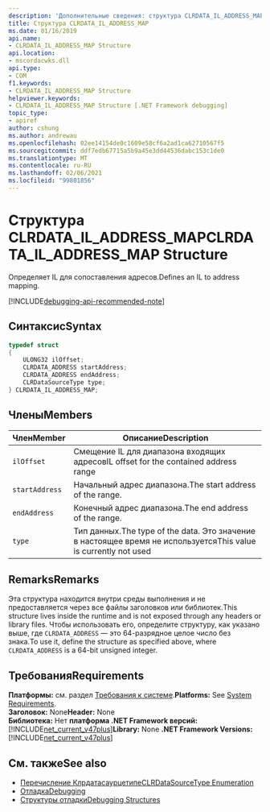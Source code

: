 ```yaml
---
description: 'Дополнительные сведения: структура CLRDATA_IL_ADDRESS_MAP'
title: Структура CLRDATA_IL_ADDRESS_MAP
ms.date: 01/16/2019
api.name:
- CLRDATA_IL_ADDRESS_MAP Structure
api.location:
- mscordacwks.dll
api.type:
- COM
f1.keywords:
- CLRDATA_IL_ADDRESS_MAP Structure
helpviewer.keywords:
- CLRDATA_IL_ADDRESS_MAP Structure [.NET Framework debugging]
topic_type:
- apiref
author: cshung
ms.author: andrewau
ms.openlocfilehash: 02ee14154de0c1609e58cf6a2ad1ca62710567f5
ms.sourcegitcommit: ddf7edb67715a5b9a45e3dd44536dabc153c1de0
ms.translationtype: MT
ms.contentlocale: ru-RU
ms.lasthandoff: 02/06/2021
ms.locfileid: "99801856"
---
```

# <a name="clrdata_il_address_map-structure"></a><span data-ttu-id="cb356-103">Структура CLRDATA_IL_ADDRESS_MAP</span><span class="sxs-lookup"><span data-stu-id="cb356-103">CLRDATA_IL_ADDRESS_MAP Structure</span></span>

<span data-ttu-id="cb356-104">Определяет IL для сопоставления адресов.</span><span class="sxs-lookup"><span data-stu-id="cb356-104">Defines an IL to address mapping.</span></span>

[!INCLUDE[debugging-api-recommended-note](../../../../includes/debugging-api-recommended-note.md)]

## <a name="syntax"></a><span data-ttu-id="cb356-105">Синтаксис</span><span class="sxs-lookup"><span data-stu-id="cb356-105">Syntax</span></span>

```cpp
typedef struct
{
    ULONG32 ilOffset;
    CLRDATA_ADDRESS startAddress;
    CLRDATA_ADDRESS endAddress;
    CLRDataSourceType type;
} CLRDATA_IL_ADDRESS_MAP;
```

## <a name="members"></a><span data-ttu-id="cb356-106">Члены</span><span class="sxs-lookup"><span data-stu-id="cb356-106">Members</span></span>

| <span data-ttu-id="cb356-107">Член</span><span class="sxs-lookup"><span data-stu-id="cb356-107">Member</span></span>         | <span data-ttu-id="cb356-108">Описание</span><span class="sxs-lookup"><span data-stu-id="cb356-108">Description</span></span>                                            |
| -------------- | ------------------------------------------------------ |
| `ilOffset`     | <span data-ttu-id="cb356-109">Смещение IL для диапазона входящих адресов</span><span class="sxs-lookup"><span data-stu-id="cb356-109">IL offset for the contained address range</span></span>              |
| `startAddress` | <span data-ttu-id="cb356-110">Начальный адрес диапазона.</span><span class="sxs-lookup"><span data-stu-id="cb356-110">The start address of the range.</span></span>                        |
| `endAddress`   | <span data-ttu-id="cb356-111">Конечный адрес диапазона.</span><span class="sxs-lookup"><span data-stu-id="cb356-111">The end address of the range.</span></span>                          |
| `type`         | <span data-ttu-id="cb356-112">Тип данных.</span><span class="sxs-lookup"><span data-stu-id="cb356-112">The type of the data.</span></span> <span data-ttu-id="cb356-113">Это значение в настоящее время не используется</span><span class="sxs-lookup"><span data-stu-id="cb356-113">This value is currently not used</span></span> |

## <a name="remarks"></a><span data-ttu-id="cb356-114">Remarks</span><span class="sxs-lookup"><span data-stu-id="cb356-114">Remarks</span></span>

<span data-ttu-id="cb356-115">Эта структура находится внутри среды выполнения и не предоставляется через все файлы заголовков или библиотек.</span><span class="sxs-lookup"><span data-stu-id="cb356-115">This structure lives inside the runtime and is not exposed through any headers or library files.</span></span> <span data-ttu-id="cb356-116">Чтобы использовать его, определите структуру, как указано выше, где `CLRDATA_ADDRESS` — это 64-разрядное целое число без знака.</span><span class="sxs-lookup"><span data-stu-id="cb356-116">To use it, define the structure as specified above, where `CLRDATA_ADDRESS` is a 64-bit unsigned integer.</span></span>

## <a name="requirements"></a><span data-ttu-id="cb356-117">Требования</span><span class="sxs-lookup"><span data-stu-id="cb356-117">Requirements</span></span>

<span data-ttu-id="cb356-118">**Платформы:** см. раздел [Требования к системе](../../get-started/system-requirements.md).</span><span class="sxs-lookup"><span data-stu-id="cb356-118">**Platforms:** See [System Requirements](../../get-started/system-requirements.md).</span></span>  
<span data-ttu-id="cb356-119">**Заголовок:** None</span><span class="sxs-lookup"><span data-stu-id="cb356-119">**Header:** None</span></span>  
<span data-ttu-id="cb356-120">**Библиотека:** Нет **платформа .NET Framework версий:**[!INCLUDE[net_current_v47plus](../../../../includes/net-current-v47plus.md)]</span><span class="sxs-lookup"><span data-stu-id="cb356-120">**Library:** None **.NET Framework Versions:** [!INCLUDE[net_current_v47plus](../../../../includes/net-current-v47plus.md)]</span></span>  

## <a name="see-also"></a><span data-ttu-id="cb356-121">См. также</span><span class="sxs-lookup"><span data-stu-id="cb356-121">See also</span></span>

- [<span data-ttu-id="cb356-122">Перечисление Клрдатасаурцетипе</span><span class="sxs-lookup"><span data-stu-id="cb356-122">CLRDataSourceType Enumeration</span></span>](clrdatasourcetype-enumeration.md)
- [<span data-ttu-id="cb356-123">Отладка</span><span class="sxs-lookup"><span data-stu-id="cb356-123">Debugging</span></span>](index.md)
- [<span data-ttu-id="cb356-124">Структуры отладки</span><span class="sxs-lookup"><span data-stu-id="cb356-124">Debugging Structures</span></span>](debugging-structures.md)
